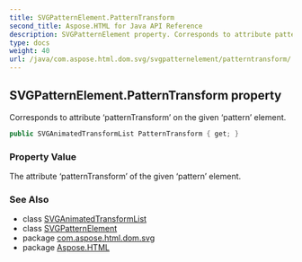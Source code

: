 ```yaml
---
title: SVGPatternElement.PatternTransform
second_title: Aspose.HTML for Java API Reference
description: SVGPatternElement property. Corresponds to attribute patternTransform on the given pattern element
type: docs
weight: 40
url: /java/com.aspose.html.dom.svg/svgpatternelement/patterntransform/
---
```

## SVGPatternElement.PatternTransform property

Corresponds to attribute ‘patternTransform’ on the given ‘pattern’ element.

```java
public SVGAnimatedTransformList PatternTransform { get; }
```

### Property Value

The attribute ‘patternTransform’ of the given ‘pattern’ element.

### See Also

* class [SVGAnimatedTransformList](../../../com.aspose.html.dom.svg.datatypes/svganimatedtransformlist/)
* class [SVGPatternElement](../)
* package [com.aspose.html.dom.svg](../../../com.aspose.html.dom.svg/)
* package [Aspose.HTML](../../../)
